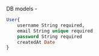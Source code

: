 DB models -
```sql
User{
    username String required,
    email String unique required
    password String required
    createdAt Date
}
```